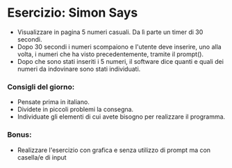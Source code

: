 # Esercizio: Simon Says
- Visualizzare in pagina 5 numeri casuali. Da lì parte un timer di 30 secondi.
- Dopo 30 secondi i numeri scompaiono e l'utente deve inserire, uno alla volta, i numeri che ha visto precedentemente, tramite il prompt().
- Dopo che sono stati inseriti i 5 numeri, il software dice quanti e quali dei numeri da indovinare sono stati individuati.
### Consigli del giorno:
* Pensate prima in italiano.
* Dividete in piccoli problemi la consegna.
* Individuate gli elementi di cui avete bisogno per realizzare il programma.
### Bonus:
- Realizzare l'esercizio con grafica e senza utilizzo di prompt ma con casella/e  di input